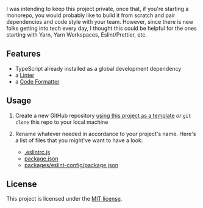 I was intending to keep this project private, once that, if you're starting a monorepo, you would probably like to build it from scratch and pair dependencies and code style with your team. However, since there is new folks getting into tech every day, I thought this could be helpful for the ones starting with Yarn, Yarn Workspaces, Eslint/Prettier, etc.

## Features

- TypeScript already installed as a global development dependency
- a [Linter](https://eslint.org/)
- a [Code Formatter](https://prettier.io/docs/en/index.html)

## Usage

1. Create a new GitHub repository [using this project as a template](https://github.com/823cccc/yarn-workspaces-typescript-template/generate) _or_ `git clone` this repo to your local machine

2. Rename whatever needed in accordance to your project's name. Here's a list of files that you might've want to have a look:
   - [.eslintrc.js](.eslintrc.js)
   - [package.json](package.json)
   - [packages/eslint-config/package.json](packages/eslint-config/package.json)

## License

This project is licensed under the [MIT license](LICENSE.md).
